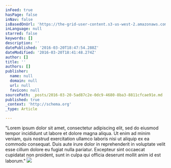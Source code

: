 ```yaml
---
inFeed: true
hasPage: false
inNav: false
isBasedOnUrl: 'https://the-grid-user-content.s3-us-west-2.amazonaws.com/e1a61f92-f112-46ee-8394-abfc914732e9.png'
inLanguage: null
starred: false
keywords: []
description: ''
datePublished: '2016-03-20T18:47:54.288Z'
dateModified: '2016-03-20T18:41:48.274Z'
author: []
title: ''
authors: []
publisher:
  name: null
  domain: null
  url: null
  favicon: null
sourcePath: _posts/2016-03-20-5ad87c2e-0dc9-4680-8ba3-8811cfcae91e.md
published: true
_context: 'http://schema.org'
_type: Article

---
```

"Lorem ipsum dolor sit amet, consectetur adipiscing elit, sed do eiusmod tempor incididunt ut labore et dolore magna aliqua. Ut enim ad minim veniam, quis nostrud exercitation ullamco laboris nisi ut aliquip ex ea commodo consequat. Duis aute irure dolor in reprehenderit in voluptate velit esse cillum dolore eu fugiat nulla pariatur. Excepteur sint occaecat cupidatat non proident, sunt in culpa qui officia deserunt mollit anim id est laborum."
![](https://the-grid-user-content.s3-us-west-2.amazonaws.com/e1a61f92-f112-46ee-8394-abfc914732e9.png)